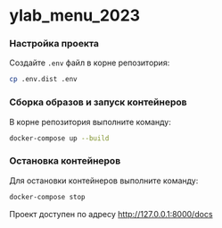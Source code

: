 # ylab_menu_2023

### Настройка проекта
Создайте `.env` файл в корне репозитория:
```bash
cp .env.dist .env
```

### Сборка образов и запуск контейнеров
В корне репозитория выполните команду:
```bash
docker-compose up --build
```

### Остановка контейнеров
Для остановки контейнеров выполните команду:
```bash
docker-compose stop
```

Проект доступен по адресу http://127.0.0.1:8000/docs
